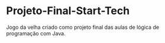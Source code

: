 # Projeto-Final-Start-Tech
Jogo da velha criado como projeto final das aulas de lógica de programação com Java.
